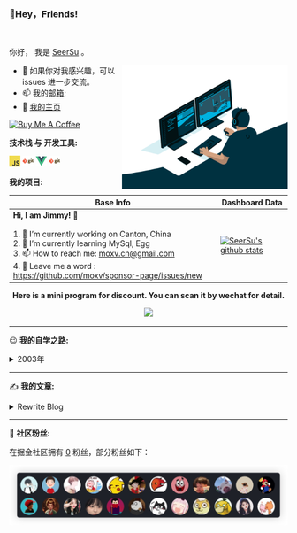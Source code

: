 ### 👋Hey，Friends!
<br />

你好， 我是 [SeerSu](https://seersu.me) 。

<p align="center">
<img align="right" alt="GIF" src="https://github.com/likaia/likaia/blob/main/code.gif" width="300" height="40%" />
</p>

- 💬 如果你对我感兴趣，可以 issues 进一步交流。
- 📫 我的[邮箱](mailto:moxv.cn@gmail.com);
- 📝 [我的主页](https://seersu.me)
<p dir="auto"><a href="https://buymeacoffee.com/seersu" rel="nofollow"><img src="https://camo.githubusercontent.com/45ce6667a35b63fd6a1ba6978d030a7f52ff5b1b262c5c8aa3ece29afc469ac8/68747470733a2f2f63646e2e6275796d6561636f666665652e636f6d2f627574746f6e732f76322f64656661756c742d7265642e706e67" alt="Buy Me A Coffee" width="100" data-canonical-src="https://cdn.buymeacoffee.com/buttons/v2/default-red.png" style="max-width: 40%;"></a></p>


**技术栈 与 开发工具:**

<code><img height="20" src="https://raw.githubusercontent.com/github/explore/80688e429a7d4ef2fca1e82350fe8e3517d3494d/topics/javascript/javascript.png"></code>
<code><img height="20" src="https://raw.githubusercontent.com/github/explore/80688e429a7d4ef2fca1e82350fe8e3517d3494d/topics/git/git.png"></code>
<code><img height="20" src="https://raw.githubusercontent.com/github/explore/80688e429a7d4ef2fca1e82350fe8e3517d3494d/topics/vue/vue.png"></code>
<code><img height="20" src="https://raw.githubusercontent.com/github/explore/80688e429a7d4ef2fca1e82350fe8e3517d3494d/topics/git/git.png"></code>

**我的项目:**

|Base Info|Dashboard Data|
|----------------------------------------------------------------------|----------------------------------------------------------------------|
| __Hi, I am Jimmy! 👋__<br/><br/>1. 🔭 I’m currently working on Canton, China<br/>2. 🌱 I’m currently learning MySql, Egg<br/>3. 📫 How to reach me: moxv.cn@gmail.com<br/>4. 💬 Leave me a word : https://github.com/moxv/sponsor-page/issues/new | [![SeerSu's github stats](https://github-readme-stats.vercel.app/api?username=moxv&show_icons=true&theme=dracula)](https://github.com/anuraghazra/github-readme-stats) |


<div align=center><b>Here is a mini program for discount. You can scan it by wechat for detail.</b></div>

<p align="center">
  <img src="https://images.unsplash.com/photo-1519389950473-47ba0277781c?ixlib=rb-4.0.3&ixid=MnwxMjA3fDB8MHxwaG90by1wYWdlfHx8fGVufDB8fHx8&auto=format&fit=crop&w=2070&q=80" />
</p>

</p>

----------

😉 **我的自学之路:**
<details style="cursor: pointer;">
  <summary>2003年</summary>
<div style="width: 98%; margin: 0 auto">
<ul>
<li>接触网络</li>
<li>接触网站、BBS</li>
<li>开始自学建站</li>
</ul>
</div>
</details>

----------

✍️ **我的文章:**
<details style="cursor: pointer;">
  <summary>Rewrite Blog</summary>
  <div style="width: 98%; margin: 0 auto">
      <ul>
        <li><a href="https://seersu.me/posts/lifestyle/rewrite-blog/">Rewrite Blog</a></li>
</ul>
  </div>
</details>



----------

🥰 **社区粉丝:**
 
在掘金社区拥有 [0](https://juejin.cn/) 粉丝，部分粉丝如下：

[![](https://github.com/likaia/likaia/blob/main/followers.jpg)](https://juejin.cn/)
